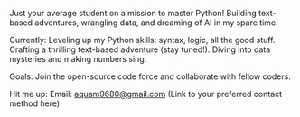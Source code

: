 Just your average student on a mission to master Python! Building text-based adventures, wrangling data, and dreaming of AI in my spare time.

Currently:
Leveling up my Python skills: syntax, logic, all the good stuff.
Crafting a thrilling text-based adventure (stay tuned!).
Diving into data mysteries and making numbers sing.

Goals:
Join the open-source code force and collaborate with fellow coders.

Hit me up:
Email: aquam9680@gmail.com
(Link to your preferred contact method here)
